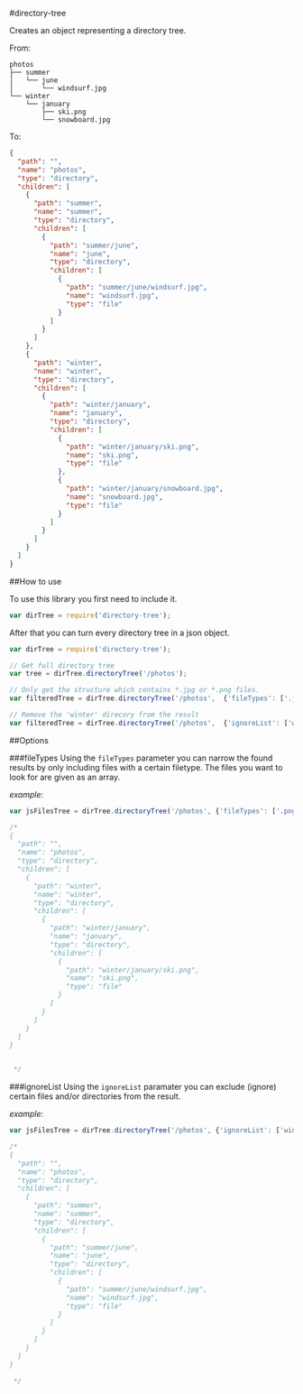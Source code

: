 #directory-tree

Creates an object representing a directory tree.

From:

```
photos
├── summer
│   └── june
│       └── windsurf.jpg
└── winter
    └── january
        ├── ski.png
        └── snowboard.jpg
```

To:

```json
{
  "path": "",
  "name": "photos",
  "type": "directory",
  "children": [
    {
      "path": "summer",
      "name": "summer",
      "type": "directory",
      "children": [
        {
          "path": "summer/june",
          "name": "june",
          "type": "directory",
          "children": [
            {
              "path": "summer/june/windsurf.jpg",
              "name": "windsurf.jpg",
              "type": "file"
            }
          ]
        }
      ]
    },
    {
      "path": "winter",
      "name": "winter",
      "type": "directory",
      "children": [
        {
          "path": "winter/january",
          "name": "january",
          "type": "directory",
          "children": [
            {
              "path": "winter/january/ski.png",
              "name": "ski.png",
              "type": "file"
            },
            {
              "path": "winter/january/snowboard.jpg",
              "name": "snowboard.jpg",
              "type": "file"
            }
          ]
        }
      ]
    }
  ]
}
```

##How to use


To use this library you first need to include it.
```javascript
var dirTree = require('directory-tree');
```

After that you can turn every directory tree in a json object.

```javascript
var dirTree = require('directory-tree');

// Get full directory tree
var tree = dirTree.directoryTree('/photos');

// Only get the structure which contains *.jpg or *.png files.
var filteredTree = dirTree.directoryTree('/photos',  {'fileTypes': ['.jpg', '.png']} );

// Remove the 'winter' direcory from the result
var filteredTree = dirTree.directoryTree('/photos',  {'ignoreList': ['winter']} );
```

##Options

###fileTypes 
Using the `fileTypes` parameter you can narrow the found results by only including files with a certain filetype. The files you want to look for are given as an array.

*example:*

```javascript
var jsFilesTree = dirTree.directoryTree('/photos', {'fileTypes': ['.png']});

/*
{
  "path": "",
  "name": "photos",
  "type": "directory",
  "children": [
    {
      "path": "winter",
      "name": "winter",
      "type": "directory",
      "children": [
        {
          "path": "winter/january",
          "name": "january",
          "type": "directory",
          "children": [
            {
              "path": "winter/january/ski.png",
              "name": "ski.png",
              "type": "file"
            }
          ]
        }
      ]
    }
  ]
}


 */

```   


###ignoreList 
Using the `ignoreList` paramater you can exclude (ignore) certain files and/or directories from the result.

*example:*

```javascript
var jsFilesTree = dirTree.directoryTree('/photos', {'ignoreList': ['winter']});

/*
{
  "path": "",
  "name": "photos",
  "type": "directory",
  "children": [
    {
      "path": "summer",
      "name": "summer",
      "type": "directory",
      "children": [
        {
          "path": "summer/june",
          "name": "june",
          "type": "directory",
          "children": [
            {
              "path": "summer/june/windsurf.jpg",
              "name": "windsurf.jpg",
              "type": "file"
            }
          ]
        }
      ]
    }
  ]
}

 */
```   


